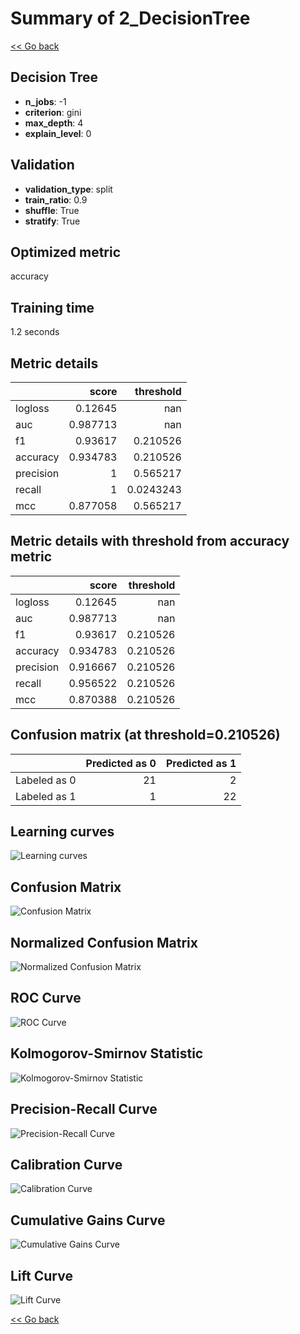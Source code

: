# Summary of 2_DecisionTree

[<< Go back](../README.md)


## Decision Tree
- **n_jobs**: -1
- **criterion**: gini
- **max_depth**: 4
- **explain_level**: 0

## Validation
 - **validation_type**: split
 - **train_ratio**: 0.9
 - **shuffle**: True
 - **stratify**: True

## Optimized metric
accuracy

## Training time

1.2 seconds

## Metric details
|           |    score |   threshold |
|:----------|---------:|------------:|
| logloss   | 0.12645  | nan         |
| auc       | 0.987713 | nan         |
| f1        | 0.93617  |   0.210526  |
| accuracy  | 0.934783 |   0.210526  |
| precision | 1        |   0.565217  |
| recall    | 1        |   0.0243243 |
| mcc       | 0.877058 |   0.565217  |


## Metric details with threshold from accuracy metric
|           |    score |   threshold |
|:----------|---------:|------------:|
| logloss   | 0.12645  |  nan        |
| auc       | 0.987713 |  nan        |
| f1        | 0.93617  |    0.210526 |
| accuracy  | 0.934783 |    0.210526 |
| precision | 0.916667 |    0.210526 |
| recall    | 0.956522 |    0.210526 |
| mcc       | 0.870388 |    0.210526 |


## Confusion matrix (at threshold=0.210526)
|              |   Predicted as 0 |   Predicted as 1 |
|:-------------|-----------------:|-----------------:|
| Labeled as 0 |               21 |                2 |
| Labeled as 1 |                1 |               22 |

## Learning curves
![Learning curves](learning_curves.png)
## Confusion Matrix

![Confusion Matrix](confusion_matrix.png)


## Normalized Confusion Matrix

![Normalized Confusion Matrix](confusion_matrix_normalized.png)


## ROC Curve

![ROC Curve](roc_curve.png)


## Kolmogorov-Smirnov Statistic

![Kolmogorov-Smirnov Statistic](ks_statistic.png)


## Precision-Recall Curve

![Precision-Recall Curve](precision_recall_curve.png)


## Calibration Curve

![Calibration Curve](calibration_curve_curve.png)


## Cumulative Gains Curve

![Cumulative Gains Curve](cumulative_gains_curve.png)


## Lift Curve

![Lift Curve](lift_curve.png)



[<< Go back](../README.md)
